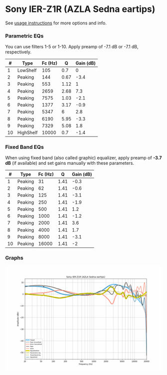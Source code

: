 # Sony IER-Z1R (AZLA Sedna eartips)
See [usage instructions](https://github.com/jaakkopasanen/AutoEq#usage) for more options and info.

### Parametric EQs
You can use filters 1-5 or 1-10. Apply preamp of -7.1 dB or -7.1 dB, respectively.

|   # | Type      |   Fc (Hz) |    Q |   Gain (dB) |
|-----|-----------|-----------|------|-------------|
|   1 | LowShelf  |       105 | 0.7  |         0   |
|   2 | Peaking   |       144 | 0.67 |        -3.4 |
|   3 | Peaking   |       553 | 1.12 |         1   |
|   4 | Peaking   |      2659 | 2.68 |         7.3 |
|   5 | Peaking   |      7575 | 1.03 |        -2.1 |
|   6 | Peaking   |      1377 | 3.17 |        -0.9 |
|   7 | Peaking   |      5347 | 6    |         2.8 |
|   8 | Peaking   |      6190 | 5.95 |        -3.3 |
|   9 | Peaking   |      7329 | 5.08 |         1.8 |
|  10 | HighShelf |     10000 | 0.7  |        -1.4 |

### Fixed Band EQs
When using fixed band (also called graphic) equalizer, apply preamp of **-3.7 dB** (if available) and set gains manually with these parameters.

|   # | Type    |   Fc (Hz) |    Q |   Gain (dB) |
|-----|---------|-----------|------|-------------|
|   1 | Peaking |        31 | 1.41 |        -0.3 |
|   2 | Peaking |        62 | 1.41 |        -0.6 |
|   3 | Peaking |       125 | 1.41 |        -3.1 |
|   4 | Peaking |       250 | 1.41 |        -1.9 |
|   5 | Peaking |       500 | 1.41 |         1.2 |
|   6 | Peaking |      1000 | 1.41 |        -1.2 |
|   7 | Peaking |      2000 | 1.41 |         3.6 |
|   8 | Peaking |      4000 | 1.41 |         1.7 |
|   9 | Peaking |      8000 | 1.41 |        -3.1 |
|  10 | Peaking |     16000 | 1.41 |        -2   |

### Graphs
![](./Sony%20IER-Z1R%20(AZLA%20Sedna%20eartips).png)
